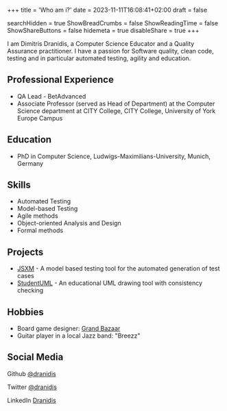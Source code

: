 +++
title = 'Who am i?'
date = 2023-11-11T16:08:41+02:00
draft = false

searchHidden = true
ShowBreadCrumbs = false
ShowReadingTime = false
ShowShareButtons = false
hidemeta = true
disableShare = true
+++

I am Dimitris Dranidis, a Computer Science Educator and a Quality Assurance practitioner. I have a passion for Software quality, clean code, testing and in particular automated testing, agility and education.

## Professional Experience

- QA Lead - BetAdvanced
- Associate Professor (served as Head of Department) at the Computer Science department at CITY College, CITY College, University of York Europe Campus

## Education

- PhD in Computer Science, Ludwigs-Maximilians-University, Munich, Germany

## Skills

- Automated Testing
- Model-based Testing
- Agile methods
- Object-oriented Analysis and Design
- Formal methods

## Projects

- [JSXM](http://jsxm.org/) \- A model based testing tool for the automated generation of test cases
- [StudentUML](https://bitbucket.org/studentuml/studentuml-public/downloads/) \- An educational UML drawing tool with consistency checking

## Hobbies

- Board game designer: [Grand Bazaar](https://boardgamegeek.com/boardgame/210108/grand-bazaar)
- Guitar player in a local Jazz band: "Breezz"

## Social Media

Github [@dranidis](https://github.com/dranidis)

Twitter [@dranidis](https://twitter.com/dranidis)

LinkedIn [Dranidis](https://www.linkedin.com/in/dranidis/)
